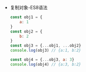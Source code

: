 - 复制对象-ES8语法

  ~~~javascript
  const obj1 = {
      a: 1
  }
  const obj2 = {
      b: 2
  }
  const obj3 = {...obj1, ...obj2}
  console.log(obj3) // {a:1, b:2}
  
  const obj4 = {...obj3, a: 3}
  console.log(obj4) // {a:3, b:2}
  ~~~
  
  